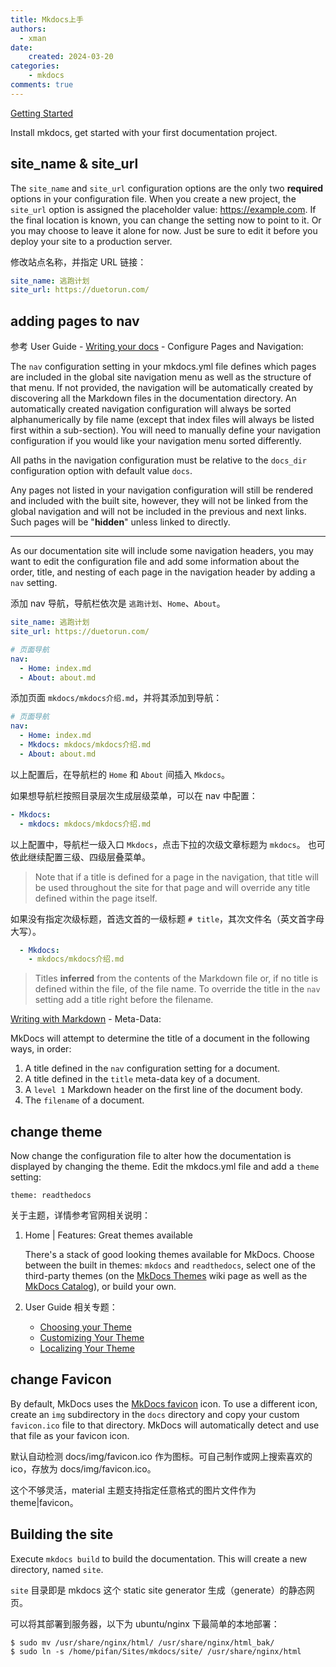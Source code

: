 ```yaml
---
title: Mkdocs上手
authors:
  - xman
date:
    created: 2024-03-20
categories:
    - mkdocs
comments: true
---
```


[Getting Started](https://www.mkdocs.org/getting-started/)

Install mkdocs, get started with your first documentation project.

<!-- more -->

## site_name & site_url

The `site_name` and `site_url` configuration options are the only two **required** options in your configuration file. When you create a new project, the `site_url` option is assigned the placeholder value: https://example.com. If the final location is known, you can change the setting now to point to it. Or you may choose to leave it alone for now. Just be sure to edit it before you deploy your site to a production server.

修改站点名称，并指定 URL 链接：

```YAML
site_name: 逃跑计划
site_url: https://duetorun.com/
```

## adding pages to nav

参考 User Guide - [Writing your docs](https://www.mkdocs.org/user-guide/writing-your-docs/) - Configure Pages and Navigation:

The `nav` configuration setting in your mkdocs.yml file defines which pages are included in the global site navigation menu as well as the structure of that menu. If not provided, the navigation will be automatically created by discovering all the Markdown files in the documentation directory. An automatically created navigation configuration will always be sorted alphanumerically by file name (except that index files will always be listed first within a sub-section). You will need to manually define your navigation configuration if you would like your navigation menu sorted differently.

All paths in the navigation configuration must be relative to the `docs_dir` configuration option with default value `docs`.

Any pages not listed in your navigation configuration will still be rendered and included with the built site, however, they will not be linked from the global navigation and will not be included in the previous and next links. Such pages will be "**hidden**" unless linked to directly.

---

As our documentation site will include some navigation headers, you may want to edit the configuration file and add some information about the order, title, and nesting of each page in the navigation header by adding a `nav` setting.

添加 nav 导航，导航栏依次是 `逃跑计划`、`Home`、`About`。

```YAML
site_name: 逃跑计划
site_url: https://duetorun.com/

# 页面导航
nav:
  - Home: index.md
  - About: about.md
```

添加页面 `mkdocs/mkdocs介绍.md`，并将其添加到导航：

```YAML
# 页面导航
nav:
  - Home: index.md
  - Mkdocs: mkdocs/mkdocs介绍.md
  - About: about.md
```

以上配置后，在导航栏的 `Home` 和 `About` 间插入 `Mkdocs`。

如果想导航栏按照目录层次生成层级菜单，可以在 nav 中配置：

```YAML
- Mkdocs:
  - mkdocs: mkdocs/mkdocs介绍.md
```

以上配置中，导航栏一级入口 `Mkdocs`，点击下拉的次级文章标题为 `mkdocs`。
也可依此继续配置三级、四级层叠菜单。

> Note that if a title is defined for a page in the navigation, that title will be used throughout the site for that page and will override any title defined within the page itself.

如果没有指定次级标题，首选文首的一级标题 `# title`，其次文件名（英文首字母大写）。

```YAML
  - Mkdocs:
    - mkdocs/mkdocs介绍.md
```

> Titles **inferred** from the contents of the Markdown file or, if no title is defined within the file, of the file name. To override the title in the `nav` setting add a title right before the filename.

[Writing with Markdown](https://www.mkdocs.org/user-guide/writing-your-docs/#writing-with-markdown) - Meta-Data:

MkDocs will attempt to determine the title of a document in the following ways, in order:

1. A title defined in the `nav` configuration setting for a document.
2. A title defined in the `title` meta-data key of a document.
3. A `level 1` Markdown header on the first line of the document body.
4. The `filename` of a document.

## change theme

Now change the configuration file to alter how the documentation is displayed by changing the theme. Edit the mkdocs.yml file and add a `theme` setting:

```
theme: readthedocs
```

关于主题，详情参考官网相关说明：

1. Home | Features: Great themes available

    There's a stack of good looking themes available for MkDocs. Choose between the built in themes: `mkdocs` and `readthedocs`, select one of the third-party themes (on the [MkDocs Themes](https://github.com/mkdocs/mkdocs/wiki/MkDocs-Themes) wiki page as well as the [MkDocs Catalog](https://github.com/mkdocs/catalog#-theming)), or build your own.

1. User Guide 相关专题：

    - [Choosing your Theme](https://www.mkdocs.org/user-guide/choosing-your-theme/)
    - [Customizing Your Theme](https://www.mkdocs.org/user-guide/customizing-your-theme/)
    - [Localizing Your Theme](https://www.mkdocs.org/user-guide/localizing-your-theme/)

## change Favicon

By default, MkDocs uses the [MkDocs favicon](https://www.mkdocs.org/img/favicon.ico) icon. To use a different icon, create an `img` subdirectory in the `docs` directory and copy your custom `favicon.ico` file to that directory. MkDocs will automatically detect and use that file as your favicon icon.

默认自动检测 docs/img/favicon.ico 作为图标。可自己制作或网上搜索喜欢的ico，存放为 docs/img/favicon.ico。

这个不够灵活，material 主题支持指定任意格式的图片文件作为 theme|favicon。

## Building the site

Execute `mkdocs build` to build the documentation.
This will create a new directory, named `site`.

`site` 目录即是 mkdocs 这个 static site generator 生成（generate）的静态网页。

可以将其部署到服务器，以下为 ubuntu/nginx 下最简单的本地部署：

```Shell
$ sudo mv /usr/share/nginx/html/ /usr/share/nginx/html_bak/
$ sudo ln -s /home/pifan/Sites/mkdocs/site/ /usr/share/nginx/html
```
